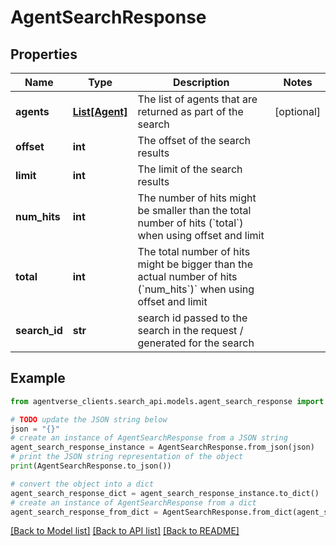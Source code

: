 # AgentSearchResponse


## Properties

Name | Type | Description | Notes
------------ | ------------- | ------------- | -------------
**agents** | [**List[Agent]**](Agent.md) | The list of agents that are returned as part of the search | [optional] 
**offset** | **int** | The offset of the search results | 
**limit** | **int** | The limit of the search results | 
**num_hits** | **int** | The number of hits might be smaller than the total number of hits (&#x60;total&#x60;) when using offset and limit | 
**total** | **int** | The total number of hits might be bigger than the actual number of hits (&#x60;num_hits&#x60;)&#x60; when using offset and limit | 
**search_id** | **str** | search id passed to the search in the request / generated for the search | 

## Example

```python
from agentverse_clients.search_api.models.agent_search_response import AgentSearchResponse

# TODO update the JSON string below
json = "{}"
# create an instance of AgentSearchResponse from a JSON string
agent_search_response_instance = AgentSearchResponse.from_json(json)
# print the JSON string representation of the object
print(AgentSearchResponse.to_json())

# convert the object into a dict
agent_search_response_dict = agent_search_response_instance.to_dict()
# create an instance of AgentSearchResponse from a dict
agent_search_response_from_dict = AgentSearchResponse.from_dict(agent_search_response_dict)
```
[[Back to Model list]](../README.md#documentation-for-models) [[Back to API list]](../README.md#documentation-for-api-endpoints) [[Back to README]](../README.md)


